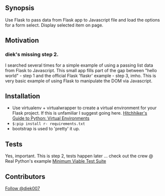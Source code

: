 ## Synopsis

Use Flask to pass data from Flask app to Javascript file and load the options for a form select. Display selected item on page.


## Motivation
### diek's missing step 2.
I searched several times for a simple example of using a passing list data from Flask to Javascript. This small app fills part of the gap between "hello world" - step 1 and the official Flask 'flaskr' example - step 3, imho.
This is very basic example of using Flask to manipulate the DOM via Javascript.

## Installation  

- Use virtualenv + virtualwrapper to create a virtual environment for your Flask project. If this is unfamiliar I suggest going here. <a href="http://docs.python-guide.org/en/latest/dev/virtualenvs/">Hitchhiker&#39;s Guide to Python: Virtual Environments</a>
- `$:pip install r- requirements.txt`
-  bootstrap is used to 'pretty' it up.


## Tests

Yes, important. This is step 2, tests happen later ... check out the crew @ Real Python's example <a href="https://realpython.com/blog/python/the-minimum-viable-test-suite/">Minimum Viable Test Suite</a>

## Contributors

<a href="https://twitter.com/diek007" class="twitter-follow-button" data-show-count="false">Follow @diek007</a>

